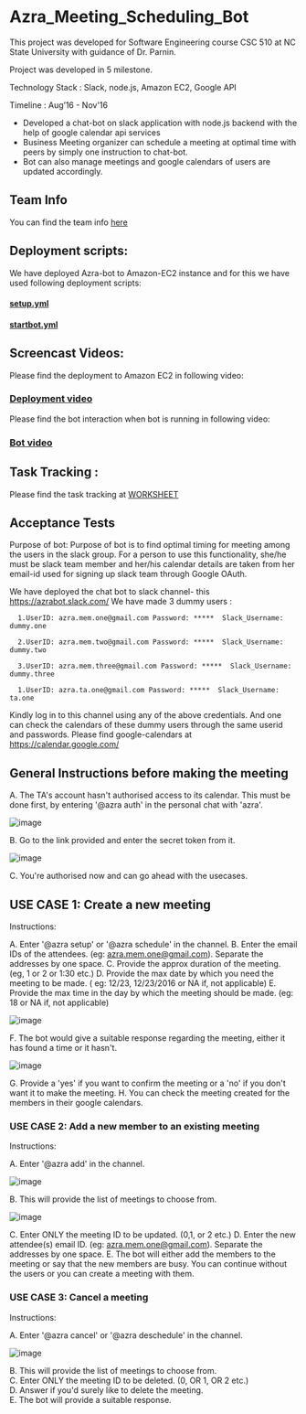 # Azra_Meeting_Scheduling_Bot

This project was developed for Software Engineering course CSC 510 at NC State University with guidance of Dr. Parnin.

Project was developed in 5 milestone.

Technology Stack : Slack, node.js, Amazon EC2, Google API

Timeline : Aug’16 - Nov'16

- Developed a chat-bot on slack application with node.js backend with the help of google calendar api services
- Business Meeting organizer can schedule a meeting at optimal time with peers by simply one instruction to chat-bot.
- Bot can also manage meetings and google calendars of users are updated accordingly.


## Team Info

You can find the team info [here](https://github.ncsu.edu/gverma/Azra_MeetingBot/blob/master/Team%20Info.md)

## Deployment scripts:

We have deployed Azra-bot to Amazon-EC2 instance and for this we have used following deployment scripts:

#### [setup.yml](https://github.ncsu.edu/gverma/Azra_MeetingBot/blob/master/Milestone-4/setup.yml)
#### [startbot.yml](https://github.ncsu.edu/gverma/Azra_MeetingBot/blob/master/Milestone-4/startBot.yml)


## Screencast Videos:
  
  Please find the deployment to Amazon EC2 in following video: 
###   [Deployment video](https://www.youtube.com/watch?v=nfDORZ-Zbnw)

 Please find the bot interaction when bot is running in following video: 
###   [Bot video](https://www.youtube.com/watch?v=c-sT3V_JcFI)


## Task Tracking :

  Please find the task tracking at 
      [WORKSHEET](https://github.ncsu.edu/gverma/Azra_MeetingBot/blob/master/Milestone-4/WORKSHEET.md)


## Acceptance Tests

Purpose of bot: Purpose of bot is to find optimal timing for meeting among the users in the slack group. For a person to use this functionality, she/he must be slack team member and her/his calendar details are taken from her email-id used for signing up slack team through Google OAuth.

We have deployed the chat bot to slack channel- this https://azrabot.slack.com/
We have made 3 dummy users :

      1.UserID: azra.mem.one@gmail.com Password: *****  Slack_Username: dummy.one
      
      2.UserID: azra.mem.two@gmail.com Password: *****  Slack_Username: dummy.two
      
      3.UserID: azra.mem.three@gmail.com Password: *****  Slack_Username: dummy.three
      
      1.UserID: azra.ta.one@gmail.com Password: *****  Slack_Username: ta.one

Kindly log in to this channel using any of the above credentials. And one can check the calendars of these dummy users through the same userid and passwords. 
Please find google-calendars at https://calendar.google.com/



## General Instructions before making the meeting

A. The TA's account hasn't authorised access to its calendar. This must be done first, by entering '@azra auth' in the personal chat with 'azra'.

![image](https://github.ncsu.edu/gverma/Azra_MeetingBot/blob/master/images/Screen%20Shot%202016-11-29%20at%207.18.51%20PM.png "one")

B. Go to the link provided and enter the secret token from it.

![image](https://github.ncsu.edu/gverma/Azra_MeetingBot/blob/master/images/Screen%20Shot%202016-11-29%20at%207.19.12%20PM.png "two")

C. You're authorised now and can go ahead with the usecases.


## USE CASE 1: Create a new meeting


Instructions:

A. Enter '@azra setup' or '@azra schedule' in the channel.
B. Enter the email IDs of the attendees. (eg: azra.mem.one@gmail.com). Separate the addresses by one space.
C. Provide the approx duration of the meeting. (eg, 1 or 2 or 1:30 etc.)
D. Provide the max date by which you need the meeting to be made. ( eg: 12/23, 12/23/2016 or NA if, not applicable)
E. Provide the max time in the day by which the meeting should be made. (eg: 18 or NA if, not applicable)

![image](https://github.ncsu.edu/gverma/Azra_MeetingBot/blob/master/images/Screen%20Shot%202016-11-29%20at%207.19.55%20PM.png "three")

F. The bot would give a suitable response regarding the meeting, either it has found a time or it hasn't.

![image](https://github.ncsu.edu/gverma/Azra_MeetingBot/blob/master/images/Screen%20Shot%202016-11-29%20at%207.20.20%20PM.png "four")

G. Provide a 'yes' if you want to confirm the meeting or a 'no' if you don't want it to make the meeting.
H. You can check the meeting created for the members in their google calendars.


### USE CASE 2: Add a new member to an existing meeting

Instructions:

A. Enter '@azra add' in the channel.

![image](https://github.ncsu.edu/gverma/Azra_MeetingBot/blob/master/images/add1.png "five")

B. This will provide the list of meetings to choose from.

![image](https://github.ncsu.edu/gverma/Azra_MeetingBot/blob/master/images/add2.png "six")

C. Enter ONLY the meeting ID to be updated. (0,1, or 2 etc.)
D. Enter the new attendee(s) email ID. (eg: azra.mem.one@gmail.com). Separate the addresses by one space.
E. The bot will either add the members to the meeting or say that the new members are busy. You can continue without the users or you can create a meeting with them.


### USE CASE 3: Cancel a meeting

Instructions:

A. Enter '@azra cancel' or '@azra deschedule' in the channel.

![image](https://github.ncsu.edu/gverma/Azra_MeetingBot/blob/master/images/del1.png "seven")

B. This will provide the list of meetings to choose from.<br>
C. Enter ONLY the meeting ID to be deleted. (0, OR 1, OR 2 etc.)<br>
D. Answer if you'd surely like to delete the meeting.<br>
E. The bot will provide a suitable response.

